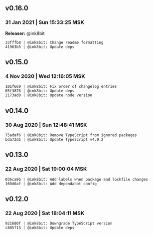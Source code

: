 
## v0.16.0

### 31 Jan 2021 | Sun 15:33:25 MSK

**Releaser:** @ink8bit

```
33fffb8 | @ink8bit: Change readme formatting
41963b5 | @ink8bit: Update deps
```

## v0.15.0

### 4 Nov 2020 | Wed 12:16:05 MSK

```
101f669 | @ink8bit: Fix order of changelog entries
05f3876 | @ink8bit: Update deps
2173ad9 | @ink8bit: Update node version
```
## v0.14.0

### 30 Aug 2020 | Sun 12:48:41 MSK

```
75adaf6 | @ink8bit: Remove TypeScript from ignored packages
bda72d1 | @ink8bit: Update TypeScript v4.0.2
```

## v0.13.0

### 22 Aug 2020 | Sat 19:00:04 MSK

```
036ca9b | @ink8bit: Add labels when package and lockfile changes
160d0af | @ink8bit: Add dependabot config
```

## v0.12.0

### 22 Aug 2020 | Sat 18:04:11 MSK

```
921680f | @ink8bit: Downgrade TypeScript version
c885f15 | @ink8bit: Update deps
```

